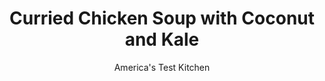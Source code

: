 ---
layout: ../../layouts/MarkdownPostLayout.astro
title: Curried Chicken Soup with Coconut and Kale
author: America's Test Kitchen
pubDate: 2023-03-15
description: "This comforting, savory chicken soup is ready in less than an hour."
image_url: https://res.cloudinary.com/hksqkdlah/image/upload/ar_1:1,c_fill,dpr_2.0,f_auto,fl_lossy.progressive.strip_profile,g_faces:auto,q_auto:low,w_344/SFS_CurriedChickenSoupCoconutKale_047_n6xc6d
tags: ["Main Courses","Vegetables","Chicken","Weeknight","Soups"]
calories: 2199
protein: 38
carbohydrates: 14
fats: 39
fiber: 4
ingredients: ["3 tablespoons, extra-virgin olive oil","1 , onion, chopped","1 , red bell pepper, stemmed, seeded, and chopped","2 tablespoons, grated fresh ginger","1 tablespoon, curry powder","1 1/2 teaspoons, table salt","1/4 teaspoon, cayenne pepper, plus extra for seasoning","8 ounces, kale, stemmed and chopped","1 1/2 pounds, boneless, skinless chicken thighs, trimmed and cut into 1⁄2-inch chunks","2 cups, water","1 , (14-ounce) can coconut milk","1 tablespoon, lime juice, plus lime wedges for serving"]
serves: 4
time: "45 minutes"
instructions: ["Heat oil in Dutch oven over medium-high heat until shimmering. Add onion and bell pepper and cook, stirring occasionally, until softened and beginning to brown, 6 to 8 minutes. Add ginger, curry powder, salt, and cayenne and cook until fragrant, about 1 minute. Stir in kale, chicken, water, and coconut milk and bring to boil, scraping up any browned bits.","Reduce heat to medium-low and simmer until chicken is cooked through and kale is tender, about 15 minutes. Off heat, stir in lime juice and season with salt and extra cayenne to taste. Serve, passing lime wedges separately."]
nutrition: ["1056 mg Potassium, K","486 mg Phosphorus, P","138 mg Calcium, Ca","6 mg Iron, Fe","125 mg Magnesium, Mg","1076 mg Sodium, Na","3 mg Zinc, Zn","39 g Total lipid (fat)","11 mg Niacin","11 g Fatty acids, total monounsaturated","3 g Fatty acids, total polyunsaturated","111 mg Vitamin C, total ascorbic acid","159 mg Cholesterol","22 g Fatty acids, total saturated","4 g Fiber, total dietary","122 µg Folate, food","4 g Sugars, total","413 µg Vitamin K (phylloquinone)","431 g Water","14 g Carbohydrate, by difference","122 µg Folate, DFE","38 g Protein","3 mg Vitamin E (alpha-tocopherol)","1 µg Vitamin B-12","1 mg Vitamin B-6","344 µg Vitamin A, RAE","549 kcal Energy","2199 calories"]
notes: "Garnish this soup with sliced scallions. If desired, you can serve this soup with brown rice for a heartier meal."
---